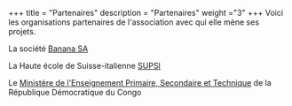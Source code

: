 +++
title = "Partenaires"
description = "Partenaires"
weight ="3"
+++
Voici les organisations partenaires de l'association avec qui elle mène ses projets.

La société [Banana SA](https://www.banana.ch/fr/societe)

La Haute école de Suisse-italienne [SUPSI](https://www.supsi.ch/home.html)

Le [Ministère de l'Enseignement Primaire, Secondaire et Technique](https://www.eduquepsp.education/v1/) de la République Démocratique du Congo